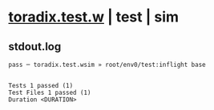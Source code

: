 # [toradix.test.w](../../../../../../examples/tests/sdk_tests/math/toradix.test.w) | test | sim

## stdout.log
```log
pass ─ toradix.test.wsim » root/env0/test:inflight base
 
 
Tests 1 passed (1)
Test Files 1 passed (1)
Duration <DURATION>
```

